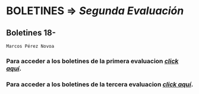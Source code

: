# BOLETINES => _Segunda Evaluación_
## Boletines 18-

`Marcos Pérez Novoa`

### Para acceder a los **boletines de la primera evaluacion** *[click aquí](https://github.com/Endermaiter/BoletinesProgramacion1Evaluacion.git)*.
### Para acceder a los **boletines de la tercera evaluacion** *[click aquí](https://github.com/Endermaiter/BoletinesProgramacion3Evaluacion.git)*.
